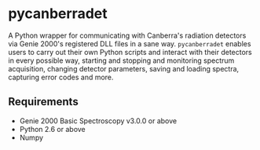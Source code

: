 # pycanberradet

A Python wrapper for communicating with Canberra's radiation detectors via Genie 2000's registered DLL files in a sane way. `pycanberradet` enables users to carry out their own Python scripts and interact with their detectors in every possible way, starting and stopping and monitoring spectrum acquisition, changing detector parameters, saving and loading spectra, capturing error codes and more.

## Requirements

- Genie 2000 Basic Spectroscopy v3.0.0 or above
- Python 2.6 or above
- Numpy

